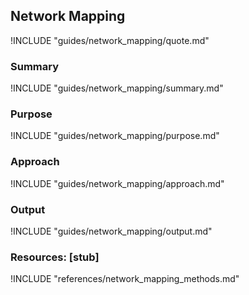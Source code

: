 ## Network Mapping

!INCLUDE "guides/network_mapping/quote.md"

### Summary

!INCLUDE "guides/network_mapping/summary.md"

### Purpose

!INCLUDE "guides/network_mapping/purpose.md"

### Approach

!INCLUDE "guides/network_mapping/approach.md"

### Output

!INCLUDE "guides/network_mapping/output.md"

### Resources: [stub]

!INCLUDE "references/network_mapping_methods.md"
